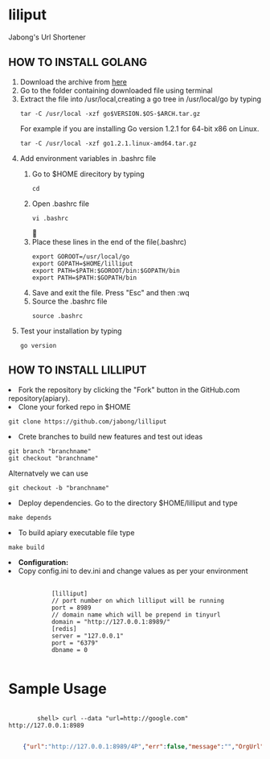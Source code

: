 liliput
========

Jabong's Url Shortener

## HOW TO INSTALL GOLANG
<ol>
<li>Download the archive from <a href='http://golang.org/dl/'>here</a></li>
<li>Go to the folder containing downloaded file using terminal</li>
<li>Extract the file into /usr/local,creating a go tree in /usr/local/go by typing
<pre><code>tar -C /usr/local -xzf go$VERSION.$OS-$ARCH.tar.gz</code></pre>
    For example if you are installing Go version 1.2.1 for 64-bit x86 on Linux.
<pre><code>tar -C /usr/local -xzf go1.2.1.linux-amd64.tar.gz</code></pre></li>
<li>Add environment variables in .bashrc file</li>
 <ol><li>Go to $HOME direcitory by typing
<pre><code>cd</pre></code></li>
   <li>Open .bashrc file
   <pre><code>vi .bashrc</code></pre></li>
   <li>Place these lines in the end of the file(.bashrc)
<pre><code>export GOROOT=/usr/local/go
export GOPATH=$HOME/lilliput
export PATH=$PATH:$GOROOT/bin:$GOPATH/bin
export PATH=$PATH:$GOPATH/bin</code></pre></li>
   <li>Save and exit the file. Press "Esc" and then :wq</li>
   <li>Source the .bashrc file
<pre><code>source .bashrc </code></pre></li></ol></li>
<li>Test your installation by typing
<pre><code>go version</code></pre></li></ol>

## HOW TO INSTALL LILLIPUT
<li>Fork the repository by clicking the "Fork" button in the GitHub.com repository(apiary).</li>
<li>Clone your forked repo in $HOME
<pre><code>git clone https://github.com/jabong/lilliput</code></pre></li>
<li> Crete branches to build new features and test out ideas
<pre><code>git branch "branchname"
git checkout "branchname"</code></pre>
Alternatvely we can use<br>
<pre><code>git checkout -b "branchname"</code></pre></li>
<li>Deploy dependencies. Go to the directory $HOME/lilliput and type
<pre><code>make depends</code></pre></li>
<li>To build apiary executable file type
<pre><code>make build</code></pre></li></ol>
<li><b>Configuration:</b></li>
<li>Copy config.ini to dev.ini and change values as per your environment</li>
<pre>
	<code>
			[lilliput]
			// port number on which lilliput will be running
			port = 8989 
			// domain name which will be prepend in tinyurl
			domain = "http://127.0.0.1:8989/"
			[redis]
			server = "127.0.0.1"
			port = "6379"
			dbname = 0
	</code>
</pre>

# Sample Usage
<pre>
	<code>
		shell> curl --data "url=http://google.com" http://127.0.0.1:8989
	</code>
</pre>
```json
	{"url":"http://127.0.0.1:8989/4P","err":false,"message":"","OrgUrl":"http://google.com"}
```
